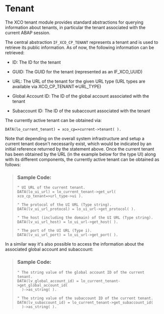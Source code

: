 <!-- loiobbb4dc2e1ed240e98a20fc73705fc46f -->

# Tenant

The XCO tenant module provides standard abstractions for querying information about tenants, in particular the tenant associated with the current ABAP session.

The central abstraction `IF_XCO_CP_TENANT` represents a tenant and is used to retrieve its public information. As of now, the following information can be retrieved:

-   ID: The ID for the tenant

-   GUID: The GUID for the tenant \(represented as an IF\_XCO\_UUID\)

-   URL: The URL of the tenant for the given URL type \(URL types are available via XCO\_CP\_TENANT=\>URL\_TYPE\)

-   Global Account ID: The ID of the global account associated with the tenant

-   Subaccount ID: The ID of the subaccount associated with the tenant


The currently active tenant can be obtained via:

```abap
DATA(lo_current_tenant) = xco_cp=>current->tenant( ).
```

Note that depending on the overall system infrastructure and setup a current tenant doesn't necessarily exist, which would be indicated by an initial reference returned by the statement above. Once the current tenant has been obtained by the URL \(in the example below for the type UI\) along with its different components, the currently active tenant can be obtained as follows:

> ### Sample Code:  
> ```abap
> " UI URL of the current tenant.
> DATA(lo_ui_url) = lo_current_tenant->get_url( xco_cp_tenant=>url_type->ui ).
>  
> " The protocol of the UI URL (Type string).
> DATA(lv_ui_url_protocol) = lo_ui_url->get_protocol( ).
>  
> " The host (including the domain) of the UI URL (Type string).
> DATA(lv_ui_url_host) = lo_ui_url->get_host( ).
>  
> " The port of the UI URL (Type i).
> DATA(lv_ui_url_port) = lo_ui_url->get_port( ).
> 
> ```

In a similar way it's also possible to access the information about the associated global account and subaccount:

> ### Sample Code:  
> ```abap
> " The string value of the global account ID of the current tenant.
> DATA(lv_global_account_id) = lo_current_tenant->get_global_account_id(
>   )->as_string( ).
> 
> " The string value of the subaccount ID of the current tenant.
> DATA(lv_subaccount_id) = lo_current_tenant->get_subaccount_id(
>   )->as_string( ).
> ```

